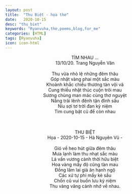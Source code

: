 ```yaml
---
layout: post
title:  "Thu Biệt - họa thơ"
date:   2020-10-15
desc: "thu_biet"
keywords: "Ryanvuha,thơ,poems,blog,for_me"
categories: [HTML]
tags: [Ryanvuha]
icon: icon-html
---
```


<center>

TÌM NHAU ... <br/>
13/10/20. Trang Nguyễn Văn <br/>
<br/>
Thu vừa nhỏ lệ những đêm thâu <br/>
Góp nhặt vàng phai một sắc màu <br/>
Khoảnh khắc chiều thương tàn vội vã <br/>
Cung thiều nhặt thúc cuộn trôi mau <br/>
Sương chùng man mác cùng thơ nguyệt <br/>
Nắng trãi lênh đênh tận đỉnh sầu <br/>
Níu sợi tơ trời đan kỷ niệm <br/>
Tìm cung bật cũ để còn nhau <br/>

<br/> 
<br/>
THU BIỆT<br/>
Họa - 2020-10-15 - Hà Nguyên Vũ - <br/>
<br/>
Gió về heo hút giữa đêm thâu <br/> 
Mưa lạnh làm thu nhạt sắc màu <br/>
Lá vấn vương cành thời hữu biệt <br/>
Hoa vàng mấy độ cũng tàn mau <br/>
Đồng lâm lai giả ân hạnh ngộ <br/>
Các xứ tự phi mấy kẻ sầu <br/>
Chốn cũ vui buồn lưu kỷ niệm <br/>
Thu vàng vãng cảnh nhớ về nhau. <br/>
 
</center>
